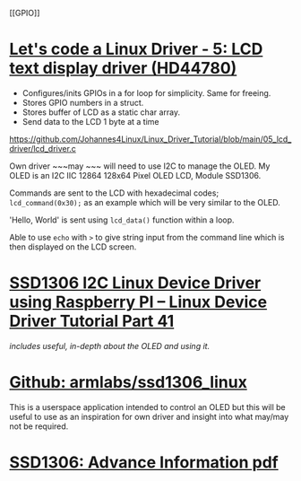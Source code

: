  
 [[GPIO]]

# [ Let's code a Linux Driver - 5: LCD text display driver (HD44780)](https://youtu.be/HH3OOtJwBz4)

+ Configures/inits GPIOs in a for loop for simplicity. Same for freeing. 
+ Stores GPIO numbers in a struct.
+ Stores buffer of LCD as a static char array.
+ Send data to the LCD 1 byte at a time

https://github.com/Johannes4Linux/Linux_Driver_Tutorial/blob/main/05_lcd_driver/lcd_driver.c

Own driver ~~~may ~~~ will need to use I2C to manage the OLED.
My OLED is an I2C IIC 12864 128x64 Pixel OLED LCD, Module SSD1306.

Commands are sent to the LCD with hexadecimal codes;
`lcd_command(0x30);` as an example which will be very similar to the OLED.

'Hello, World' is sent using `lcd_data()` function within a loop. 

Able to use `echo` with `>` to give string input from the command line which is then displayed on the LCD screen.

# [ SSD1306 I2C Linux Device Driver using Raspberry PI – Linux Device Driver Tutorial Part 41](https://embetronicx.com/tutorials/linux/device-drivers/ssd1306-i2c-linux-device-driver-using-raspberry-pi/)

*includes useful, in-depth about the OLED and using it.*

# [Github: armlabs/ssd1306_linux](https://github.com/armlabs/ssd1306_linux)

This is a userspace application intended to control an OLED but this will be useful to use as an inspiration for own driver and insight into what may/may not be required. 

# [SSD1306: Advance Information pdf](https://cdn-shop.adafruit.com/datasheets/SSD1306.pdf)
